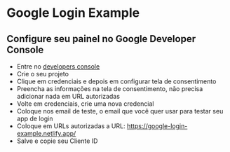 # Google Login Example

## Configure seu painel no Google Developer Console
- Entre no [developers console](https://console.cloud.google.com/apis/dashboard)
- Crie o seu projeto
- Clique em credenciais e depois em configurar tela de consentimento
- Preencha as informações na tela de consentimento, não precisa adicionar nada em URL autorizadas
- Volte em credenciais, crie uma nova credencial
- Coloque nos email de teste, o email que você quer usar para testar seu app de login
- Coloque em URLs autorizadas a URL: https://google-login-example.netlify.app/
- Salve e copie seu Cliente ID

